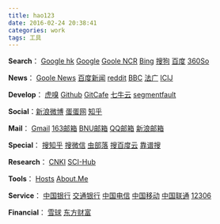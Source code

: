 ```yaml
---
title: hao123
date: 2016-02-24 20:38:41
categories: work
tags: 工具
---
```




**Search**：	[Google hk](https://www.google.com.hk/)	[Google](https://www.google.com)	[Goole NCR](https://www.google.com/ncr)	[Bing](http://cn.bing.com/)	[搜狗](https://www.sogou.com/)	[百度](https://www.baidu.com/)	[360So](https://www.so.com)

**News**：  [Goole News](https://news.google.com.hk)    [百度新闻](http://news.baidu.com/)	[reddit](https://www.reddit.com/)	[BBC](http://www.bbc.com/zhongwen/simp)		[法广](http://cn.rfi.fr/) [ICIJ](https://www.icij.org/)

**Develop**： 	[虎嗅](http://www.huxiu.com/)		[Github](https://github.com/wucangeo)	[GitCafe](https://gitcafe.com)	[七牛云](https://portal.qiniu.com/bucket/wucan-cc/resource)	[segmentfault](https://segmentfault.com/blogs/hottest)	[]()

**Social**：[新浪微博](http://weibo.com/)	[蛋蛋网](http://www.oiegg.com/index.php)	[知乎](https://www.zhihu.com) 

**Mail**：	[Gmail](https://mail.google.com)	[163邮箱](http://mail.163.com/) [BNU邮箱](http://stu.mail.bnu.edu.cn/)	[QQ邮箱](https://mail.qq.com)	[新浪邮箱](http://mail.sina.com.cn/)

**Special**： 	[搜知乎](http://zhihu.sogou.com/)	[搜微信](http://weixin.sogou.com/)	[虫部落](http://so.chongbuluo.com/)	[搜百度云](http://so.baiduyun.me/)	[靠谱搜](http://kaopu.so/)	[]()	[]()

**Research**：	[CNKI](http://www.cnki.net/)	[SCI-Hub](http://sci-hub.io/)	[]()	[]()	[]()	[]()	[]()

**Tools**：	[Hosts](https://serve.netsh.org/pub/ipv4-hosts/)	[About.Me](https://about.me/wucan)	[]()	[]()	

**Service**：	[中国银行](https://ebsnew.boc.cn/boc15/login.html)	[交通银行](https://pbank.95559.com.cn/personbank/logon.jsp)	[中国电信](http://www.189.cn/bj/)	[中国移动](http://www.10086.cn/ah/index_551_552.html)	[中国联通](http://www.10010.com/)	[12306](https://kyfw.12306.cn/otn/index/init)	

**Financial**：	[雪球](http://xueqiu.com/4966405731)	[东方财富](http://www.eastmoney.com/)	[]()	[]()	[]()	[]()	
